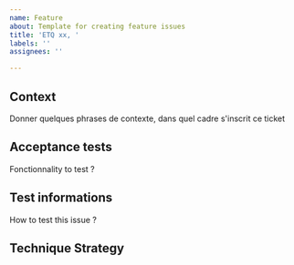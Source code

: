 ```yaml
---
name: Feature
about: Template for creating feature issues
title: 'ETQ xx, '
labels: ''
assignees: ''

---
```


## Context

Donner quelques phrases de contexte, dans quel cadre s'inscrit ce ticket

## Acceptance tests 

Fonctionnality to test ?

## Test informations

How to test this issue ?

## Technique Strategy
